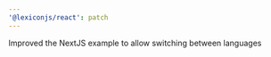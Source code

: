 ```yaml
---
'@lexiconjs/react': patch
---
```


Improved the NextJS example to allow switching between languages
